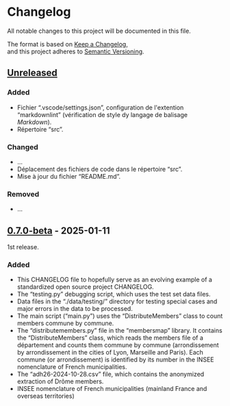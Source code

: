 # Changelog

All notable changes to this project will be documented in this file.

The format is based on [Keep a Changelog](https://keepachangelog.com/en/1.1.0/),  
and this project adheres to [Semantic Versioning](https://semver.org/spec/v2.0.0.html).

## [Unreleased]

### Added

* Fichier “.vscode/settings.json”, configuration de l'extention “markdownlint”
  (vérification de style dy langage de balisage _Markdown_).
* Répertoire “src”.

### Changed

* …
* Déplacement des fichiers de code dans le répertoire “src”.
* Mise à jour du fichier “README.md”.

### Removed

* …

## [0.7.0-beta] - 2025-01-11

1st release.

### Added

* This CHANGELOG file to hopefully serve as an evolving example of a
  standardized open source project CHANGELOG.
* The “testing.py” debugging script, which uses the test set data files.
* Data files in the “./data/testing/” directory for testing special cases
  and major errors in the data to be processed.
* The main script (“main.py”) uses the “DistributeMembers” class to count
  members commune by commune.
* The “distributemembers.py” file in the “membersmap” library.
  It contains the “DistributeMembers” class, which reads the members file
  of a département and counts them commune by commune (arrondissement by
  arrondissement in the cities of Lyon, Marseille and Paris).
  Each commune (or arrondissement) is identified by its number in the INSEE
  nomenclature of French municipalities.
* The “adh26-2024-10-28.csv” file, which contains the anonymized extraction
  of Drôme members.
* INSEE nomenclature of French municipalities (mainland France and overseas
  territories)

[Unreleased]: https://github.com/schx006/membersMap/compare/v0.7.0-beta...HEAD  
[0.7.0-beta]: https://github.com/schx006/membersMap/releases/tag/v0.7.0-beta
